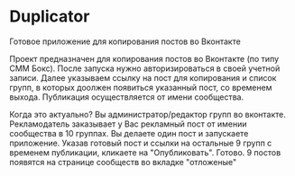# Duplicator
Готовое приложение для копирования постов во Вконтакте

Проект предназначен для копирования постов во Вконтакте (по типу СММ Бокс). После запуска нужно авторизироваться в своей учетной записи.
Далее указываем ссылку на пост для копирования и  список групп, в которых доолжен появиться указанный пост, со временем выхода. Публикация осуществляется от имени сообщества.

Когда это актуально?
Вы администратор/редактор групп во вконтакте. Рекламодатель заказывает у Вас рекламный пост от имении сообщества в 10 группах. Вы делаете один пост и запускаете приложение. Указав готовый пост и ссылки на остальные 9 групп с временем публикации, кликаете на "Опубликовать". 
Готово. 9 постов появятся на странице сообществ во вкладке "отложеные"
